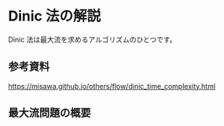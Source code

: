 # Dinic 法の解説

Dinic 法は最大流を求めるアルゴリズムのひとつです。

## 参考資料

https://misawa.github.io/others/flow/dinic_time_complexity.html

## 最大流問題の概要

